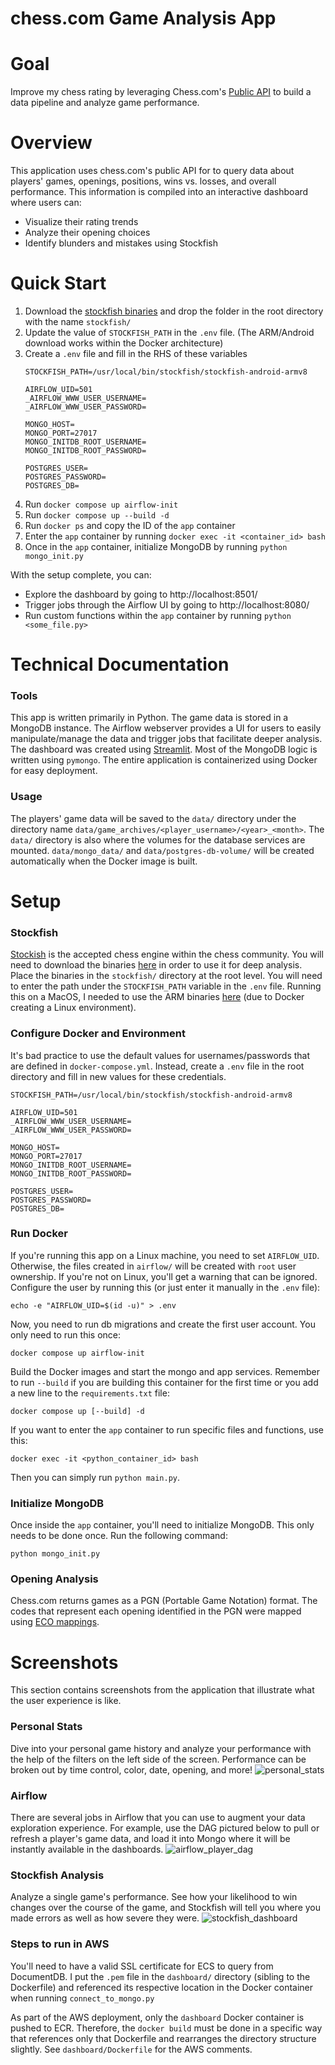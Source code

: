 # chess.com Game Analysis App
# Goal
Improve my chess rating by leveraging Chess.com's [Public API](https://www.chess.com/news/view/published-data-api) to build a data pipeline and analyze game performance.

# Overview
This application uses chess.com's public API for to query data about players' games, openings, positions, wins vs. losses, and overall performance. This information is compiled into an interactive dashboard where users can:
*   Visualize their rating trends
*   Analyze their opening choices
*   Identify blunders and mistakes using Stockfish

# Quick Start
1. Download the [stockfish binaries](https://stockfishchess.org/download/) and drop the folder in the root directory with the name `stockfish/`
2. Update the value of `STOCKFISH_PATH` in the `.env` file. (The ARM/Android download works within the Docker architecture)
3. Create a `.env` file and fill in the RHS of these variables
    ```
    STOCKFISH_PATH=/usr/local/bin/stockfish/stockfish-android-armv8

    AIRFLOW_UID=501 
    _AIRFLOW_WWW_USER_USERNAME=
    _AIRFLOW_WWW_USER_PASSWORD=

    MONGO_HOST=
    MONGO_PORT=27017
    MONGO_INITDB_ROOT_USERNAME=
    MONGO_INITDB_ROOT_PASSWORD=

    POSTGRES_USER=
    POSTGRES_PASSWORD=
    POSTGRES_DB=
    ```
4. Run `docker compose up airflow-init`
5. Run `docker compose up --build -d`
6. Run `docker ps` and copy the ID of the `app` container
7. Enter the `app` container by running `docker exec -it <container_id> bash`
8. Once in the `app` container, initialize MongoDB by running `python mongo_init.py`

With the setup complete, you can:
* Explore the dashboard by going to http://localhost:8501/
* Trigger jobs through the Airflow UI by going to http://localhost:8080/
* Run custom functions within the `app` container by running `python <some_file.py>`


# Technical Documentation
### Tools
This app is written primarily in Python. The game data is stored in a MongoDB instance. The Airflow webserver provides a UI for users to easily manipulate/manage the data and trigger jobs that facilitate deeper analysis. The dashboard was created using [Streamlit](https://streamlit.io/). Most of the MongoDB logic is written using `pymongo`. The entire application is containerized using Docker for easy deployment.

### Usage
The players' game data will be saved to the `data/` directory under the directory name `data/game_archives/<player_username>/<year>_<month>`. The `data/` directory is also where the volumes for the database services are mounted. `data/mongo_data/` and `data/postgres-db-volume/` will be created automatically when the Docker image is built.

# Setup

### Stockfish
[Stockish](https://stockfishchess.org/) is the accepted chess engine within the chess community. You will need to download the binaries [here](https://stockfishchess.org/download/) in order to use it for deep analysis. Place the binaries in the `stockfish/` directory at the root level. You will need to enter the path under the `STOCKFISH_PATH` variable in the `.env` file. Running this on a MacOS, I needed to use the ARM binaries [here](https://stockfishchess.org/download/arm/) (due to Docker creating a Linux environment).

### Configure Docker and Environment
It's bad practice to use the default values for usernames/passwords that are defined in `docker-compose.yml`. Instead, create a `.env` file in the root directory and fill in new values for these credentials.
```
STOCKFISH_PATH=/usr/local/bin/stockfish/stockfish-android-armv8

AIRFLOW_UID=501
_AIRFLOW_WWW_USER_USERNAME=
_AIRFLOW_WWW_USER_PASSWORD=

MONGO_HOST=
MONGO_PORT=27017
MONGO_INITDB_ROOT_USERNAME=
MONGO_INITDB_ROOT_PASSWORD=

POSTGRES_USER=
POSTGRES_PASSWORD=
POSTGRES_DB=
```


### Run Docker
If you're running this app on a Linux machine, you need to set `AIRFLOW_UID`. Otherwise, the files created in `airflow/` will be created with `root` user ownership. If you're not on Linux, you'll get a warning that can be ignored. Configure the user by running this (or just enter it manually in the `.env` file):
```
echo -e "AIRFLOW_UID=$(id -u)" > .env
```

Now, you need to run db migrations and create the first user account. You only need to run this once:
```
docker compose up airflow-init
```

Build the Docker images and start the mongo and app services. Remember to run `--build` if you are building this container for the first time or you add a new line to the `requirements.txt` file:
```
docker compose up [--build] -d
```

If you want to enter the `app` container to run specific files and functions, use this:
```
docker exec -it <python_container_id> bash
```
Then you can simply run `python main.py`.

### Initialize MongoDB
Once inside the `app` container, you'll need to initialize MongoDB. This only needs to be done once. Run the following command:
```
python mongo_init.py
```

### Opening Analysis
Chess.com returns games as a PGN (Portable Game Notation) format. The codes that represent each opening identified in the PGN were mapped using [ECO mappings](https://www.365chess.com/eco.php). 

# Screenshots

This section contains screenshots from the application that illustrate what the user experience is like.

### Personal Stats
Dive into your personal game history and analyze your performance with the help of the filters on the left side of the screen. Performance can be broken out by time control, color, date, opening, and more!
![personal_stats](fig/gif_of_personal_stats_page.gif)

### Airflow
There are several jobs in Airflow that you can use to augment your data exploration experience. For example, use the DAG pictured below to pull or refresh a player's game data, and load it into Mongo where it will be instantly available in the dashboards.
![airflow_player_dag](fig/airflow_player_dag.png)

### Stockfish Analysis
Analyze a single game's performance. See how your likelihood to win changes over the course of the game, and Stockfish will tell you where you made errors as well as how severe they were.
![stockfish_dashboard](fig/stockfish_dashboard.png)


### Steps to run in AWS
You'll need to have a valid SSL certificate for ECS to query from DocumentDB. I put the `.pem` file in the `dashboard/` directory (sibling to the Dockerfile) and referenced its respective location in the Docker container when running `connect_to_mongo.py`

As part of the AWS deployment, only the `dashboard` Docker container is pushed to ECR. Therefore, the `docker build` must be done in a specific way that references only that Dockerfile and rearranges the directory structure slightly. See `dashboard/Dockerfile` for the AWS comments.